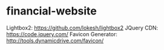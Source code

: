 # financial-website

Lightbox2: https://github.com/lokesh/lightbox2
JQuery CDN: https://code.jquery.com/
Favicon Generator: http://tools.dynamicdrive.com/favicon/